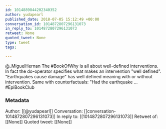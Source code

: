 ```yaml
---
id: 1014889844202340352
author: yudapearl
published_date: 2018-07-05 15:12:49 +00:00
conversation_id: 1014872807296131073
in_reply_to: 1014872807296131073
retweet: None
quoted_tweet: None
type: tweet
tags:

---
```


@_MiguelHernan The #BookOfWhy is all about well-defined interventions.
In fact the do-operator specifies what makes an intervention 
"well defined". "Earthquakes cause damage" has well defined
meaning with or without intervention. Same with counterfactuals:
"Had the earthquake ...
#EpiBookClub

### Metadata

Author: [[@yudapearl]]
Conversation: [[conversation-1014872807296131073]]
In reply to: [[1014872807296131073]]
Retweet of: [[None]]
Quoted tweet: [[None]]
